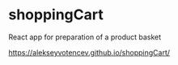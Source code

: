 # shoppingCart

React app for preparation of a product basket

https://alekseyvotencev.github.io/shoppingCart/
